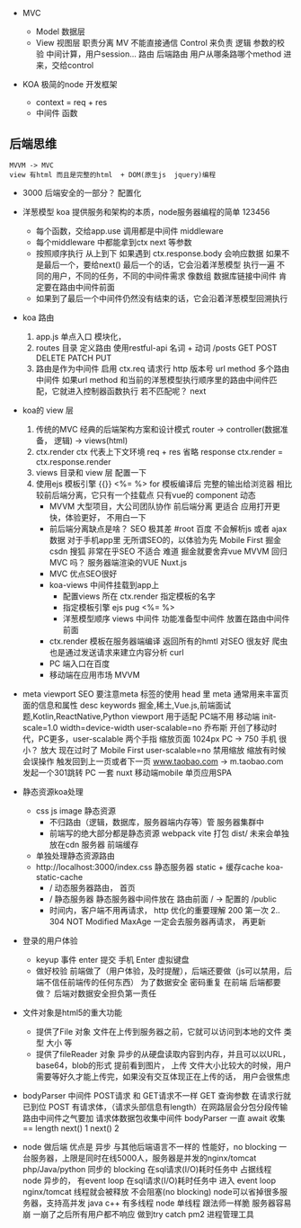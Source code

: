 - MVC
    - Model  数据层
    - View   视图层
    职责分离  MV 不能直接通信
    Control 来负责 逻辑 参数的校验 中间计算，用户session...
    路由 后端路由 用户从哪条路哪个method 进来，交给control

- KOA
    极简的node 开发框架
    - context = req + res
    - 中间件
        函数 
    
## 后端思维
    MVVM -> MVC
    view 有html 而且是完整的html  + DOM(原生js  jquery)编程
- 3000
    后端安全的一部分？
    配置化

- 洋葱模型
    koa 提供服务和架构的本质，node服务器编程的简单
    123456
    - 每个函数，交给app.use 调用都是中间件 middleware
    - 每个middleware 中都能拿到ctx next 等参数
    - 按照顺序执行 从上到下 
      如果遇到 ctx.response.body 会响应数据
        如果不是最后一个，要给next()
        最后一个的话，它会沿着洋葱模型 执行一遍
        不同的用户，不同的任务，不同的中间件需求
        像数组 数据库链接中间件 肯定要在路由中间件前面
    - 如果到了最后一个中间件仍然没有结束的话，它会沿着洋葱模型回溯执行

- koa 路由
    1. app.js 单点入口 模块化，
    2. routes 目录 定义路由
        使用restful-api  名词 + 动词
        /posts  GET  POST  DELETE PATCH PUT
    3. 路由是作为中间件 启用
        ctx.req  请求行 http 版本号  url  method 
        多个路由中间件 
        如果url method 和当前的洋葱模型执行顺序里的路由中间件匹配，它就进入控制器函数执行
        若不匹配呢？ next

- koa的 view 层
    1. 传统的MVC
        经典的后端架构方案和设计模式
        router -> controller(数据准备， 逻辑) -> views(html)
    2. ctx.render
        ctx 代表上下文环境 req + res 
        省略 response
        ctx.render = ctx.response.render
    3. views 目录和 view 层
        配置一下
    4. 使用ejs 模板引擎
        {{}}
        <%= %>
        for
        模板编译后 完整的输出给浏览器
        相比较前后端分离，它只有一个挂载点
        只有vue的 component 动态
        - MVVM 大型项目，大公司团队协作
            前后端分离 更适合 应用打开更快，体验更好， 不用白一下
        - 前后端分离缺点是啥？
            SEO 极其差  #root  百度 不会解析js 或者 ajax数据
            对于手机app里 无所谓SEO的，以体验为先 Mobile First
            掘金  csdn  搜狐  非常在乎SEO 不适合
            难道 掘金就要舍弃vue MVVM 回归MVC 吗？
            服务器端渲染的VUE Nuxt.js
        - MVC 优点SEO很好
        - koa-views 中间件挂载到app上
            - 配置views 所在
                ctx.render 指定模板的名字
            - 指定模板引擎 ejs pug
                <%= %>
            - 洋葱模型顺序  views 中间件 功能准备型中间件 放置在路由中间件前面
        - ctx.render
            模板在服务器端编译 返回所有的hmtl 对SEO 很友好
                爬虫 也是通过发送请求来建立内容分析 curl 
        - PC 端入口在百度
        - 移动端在应用市场 MVVM

- meta viewport
    SEO 要注意meta 标签的使用
    head 里 meta 通常用来丰富页面的信息和属性
    desc 
    keywords  掘金,稀土,Vue.js,前端面试题,Kotlin,ReactNative,Python
    viewport 用于适配 PC端不用
    移动端 init-scale=1.0 width=device-width user-scalable=no
    乔布斯 开创了移动时代，PC更多，user-scalable 两个手指 缩放页面
    1024px  PC   -> 750 手机 很小？ 放大
    现在过时了 Mobile First user-scalable=no  禁用缩放
    缩放有时候会误操作 触发回到上一页或者下一页
    www.taobao.com -> m.taobao.com  发起一个301跳转
    PC 一套 nuxt
    移动端mobile 单页应用SPA

- 静态资源koa处理
    - css js image  静态资源
        - 不归路由（逻辑，数据库，服务器端内存等）管 服务器集群中
        - 前端写的绝大部分都是静态资源 webpack vite 打包 dist/
            未来会单独放在cdn 服务器  前端缓存
    - 单独处理静态资源路由
    - http://localhost:3000/index.css
        静态服务器 static + 缓存cache koa-static-cache
        - / 动态服务器路由， 首页
        - / 静态服务器  静态服务器中间件放在 路由前面
            / -> 配置的  /public
        - 时间内，客户端不用再请求， http 优化的重要理解
            200 第一次
            2..  304 NOT Modified
            MaxAge 一定会去服务器再请求， 再更新

- 登录的用户体验
    - keyup 事件 enter 提交  手机 Enter  虚拟键盘
    - 做好校验
        前端做了（用户体验，及时提醒），后端还要做（js可以禁用，后端不信任前端传的任何东西）  为了数据安全
        密码重复 在前端 后端都要做？ 后端对数据安全担负第一责任

- 文件对象是html5的重大功能
    - 提供了File 对象
        文件在上传到服务器之前，它就可以访问到本地的文件 类型 大小 等
    - 提供了fileReader 对象
        异步的从硬盘读取内容到内存，并且可以以URL，base64，blob的形式
        提前看到图片， 上传
        文件大小比较大的时候，用户需要等好久才能上传完，如果没有交互体现正在上传的话，
        用户会很焦虑

- bodyParser 中间件
    POST请求 和 GET请求不一样
    GET 查询参数 在请求行就已到位
    POST 有请求体，（请求头部信息有length）在网路层会分包分段传输 路由中间件之气要加 请求体数据包收集中间件
    bodyParser 一直 await 收集 == length next()
    1 next() 2

- node 做后端
    优点是 异步 与其他后端语言不一样的 性能好，no blocking
    一台服务器，上限是同时在线5000人，服务器是并发的nginx/tomcat
    php/Java/python 同步的 blocking 在sql请求(I/O)耗时任务中 占据线程
    node  异步的， 有event loop  在sql请求(I/O)耗时任务中 进入 event loop
    nginx/tomcat   线程就会被释放 不会阻塞(no blocking) 
    node可以省掉很多服务器，支持高并发
    java c++ 有多线程
    node  单线程 跟法师一样脆 服务器容易崩 一崩了之后所有用户都不响应 做到try catch
    pm2 进程管理工具




